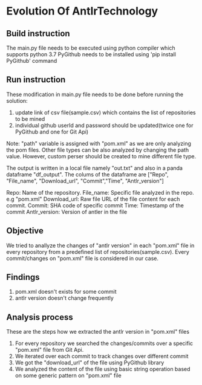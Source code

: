 # Evolution Of AntlrTechnology


## Build instruction
 
The main.py file needs to be executed using python compiler which supports python 3.7
PyGithub needs to be installed using 'pip install PyGithub' command

## Run instruction

These modification in main.py file needs to be done before running the solution:

1. update link of csv file(sample.csv) which contains the list of repositories to be mined
2. individual github userId and password should be updated(twice one for PyGithub and one for Git Api)

Note: "path" variable is assigned with "pom.xml" as we are only analyzing the pom files. Other file types can be also analyzed by changing the path value. However, custom perser should be created to mine different file type.

The output is written in a local file namely "out.txt" and also in a panda dataframe "df_output". The colums of the dataframe are ["Repo", "File_name", "Download_url", "Commit","Time", "Antlr_version"]

Repo: Name of the repository.
File_name: Specific file analyzed in the repo. e.g "pom.xml"
Download_url: Raw file URL of the file content for each commit.
Commit: SHA code of specific commit
Time: Timestamp of the commit
Antlr_version: Version of antler in the file

## Objective

We tried to anallyze the changes of "antlr version" in each "pom.xml" file in every repository from a predefined list of repositories(sample.csv). Every commit/changes on "pom.xml" file is considered in our case.

## Findings

1. pom.xml doesn't exists for some commit
2. antlr version doesn't change frequently 


## Analysis process

These are the steps how we extracted the antlr version in "pom.xml" files
1. For every repository we searched the changes/commits over a specific "pom.xml" file from Git Api.
2. We iterated over each commit to track changes over different commit
3. We got the "download_url" of the file using PyGithub library
4. We analyzed the content of the file using basic string operation based on some generic pattern on "pom.xml" file



